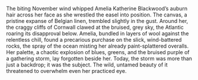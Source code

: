 The biting November wind whipped Amelia Katherine Blackwood’s auburn hair across her face as she wrestled the easel into position.  The canvas, a pristine expanse of Belgian linen, trembled slightly in the gust.  Around her, the craggy cliffs of Cornwall clawed at the bruised, grey sky, the Atlantic roaring its disapproval below.  Amelia, bundled in layers of wool against the relentless chill, found a precarious purchase on the slick, wind-battered rocks, the spray of the ocean misting her already paint-splattered overalls.  Her palette, a chaotic explosion of blues, greens, and the bruised purple of a gathering storm, lay forgotten beside her.  Today, the storm was more than just a backdrop; it was the subject.  The wild, untamed beauty of it threatened to overwhelm even her practiced eye.
